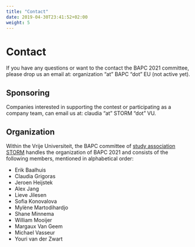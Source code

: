 ```yaml
---
title: "Contact"
date: 2019-04-30T23:41:52+02:00
weight: 5
---
```


# Contact

If you have any questions or want to the contact the BAPC 2021 committee, please drop us an email at: organization “at” BAPC “dot” EU (not active yet).

## Sponsoring

Companies interested in supporting the contest or participating as a company team, can email us at: claudia “at” STORM “dot” VU.

## Organization

Within the Vrije Universiteit, the BAPC committee of [study association STORM](https://storm.vu) handles the organization of BAPC 2021 and consists of the following members, mentioned in alphabetical order:

- Erik Baalhuis
- Claudia Grigoras
- Jeroen Heijstek
- Alex Jang
- Lieve Jilesen
- Sofia Konovalova
- Mylène Martodihardjo
- Shane Minnema
- William Mooijer
- Margaux Van Geem
- Michael Vasseur
- Youri van der Zwart
